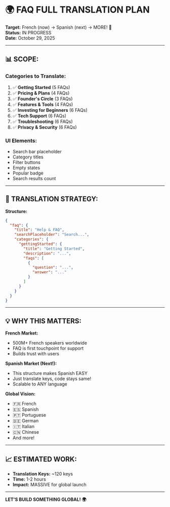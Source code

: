 # 🌍 FAQ FULL TRANSLATION PLAN

**Target:** French (now) → Spanish (next) → MORE! 🚀  
**Status:** IN PROGRESS  
**Date:** October 29, 2025  

---

## 📊 SCOPE:

### **Categories to Translate:**
1. ✅ **Getting Started** (5 FAQs)
2. ✅ **Pricing & Plans** (4 FAQs)
3. ✅ **Founder's Circle** (3 FAQs)
4. ✅ **Features & Tools** (4 FAQs)
5. ✅ **Investing for Beginners** (6 FAQs)
6. ✅ **Tech Support** (6 FAQs)
7. ✅ **Troubleshooting** (6 FAQs)
8. ✅ **Privacy & Security** (6 FAQs)

### **UI Elements:**
- Search bar placeholder
- Category titles
- Filter buttons
- Empty states
- Popular badge
- Search results count

---

## 🎯 TRANSLATION STRATEGY:

**Structure:**
```json
{
  "faq": {
    "title": "Help & FAQ",
    "searchPlaceholder": "Search...",
    "categories": {
      "gettingStarted": {
        "title": "Getting Started",
        "description": "...",
        "faqs": [
          {
            "question": "...",
            "answer": "..."
          }
        ]
      }
    }
  }
}
```

---

## 💡 WHY THIS MATTERS:

**French Market:**
- 500M+ French speakers worldwide
- FAQ is first touchpoint for support
- Builds trust with users

**Spanish Market (Next!):**
- This structure makes Spanish EASY
- Just translate keys, code stays same!
- Scalable to ANY language

**Global Vision:**
- 🇫🇷 French
- 🇪🇸 Spanish
- 🇵🇹 Portuguese
- 🇩🇪 German
- 🇮🇹 Italian
- 🇨🇳 Chinese
- And more!

---

## 📈 ESTIMATED WORK:

- **Translation Keys:** ~120 keys
- **Time:** 1-2 hours
- **Impact:** MASSIVE for global launch

---

**LET'S BUILD SOMETHING GLOBAL! 🌍**

